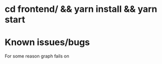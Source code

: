 # cd frontend/ && yarn install && yarn start



# Known issues/bugs
For some reason graph fails on 

